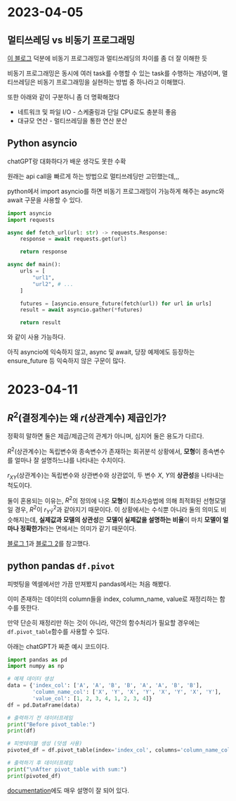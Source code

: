 # 2023-04-05

## 멀티쓰레딩 vs 비동기 프로그래밍

[이 블로그](https://jayhyun-hwang.github.io/2021/09/02/The-Difference-Between-Asynchronous-And-Multi-Threading/) 덕분에 비동기 프로그래밍과 멀티쓰레딩의 차이를 좀 더 잘 이해한 듯

비동기 프로그래밍은 동시에 여러 task를 수행할 수 있는 task를 수행하는 개념이며, 멀티쓰레딩은 비동기 프로그래밍을 실현하는 방법 중 하나라고 이해했다.

또한 아래와 같이 구분하니 좀 더 명확해졌다

- 네트워크 및 파일 I/O - 스케줄링과 단일 CPU로도 충분히 좋음
- 대규모 연산 - 멀티쓰레딩을 통한 연산 분산

## Python asyncio

chatGPT랑 대화하다가 배운 생각도 못한 수확

원래는 api call을 빠르게 하는 방법으로 멀티쓰레딩만 고민했는데,,,

python에서 import asyncio를 하면 비동기 프로그래밍이 가능하게 해주는
async와 await 구문을 사용할 수 있다.

```python
import asyncio
import requests

async def fetch_url(url: str) -> requests.Response:
    response = await requests.get(url)

    return response

async def main():
    urls = [
        "url1",
        "url2", # ...
    ]

    futures = [asyncio.ensure_future(fetch(url)) for url in urls]
    result = await asyncio.gather(*futures)

    return result
```

와 같이 사용 가능하다.

아직 asyncio에 익숙하지 않고, async 및 await, 당장 예제에도 등장하는 ensure_future 등 익숙하지 않은 구문이 많다.

# 2023-04-11

## $R^2$(결정계수)는 왜 $r$(상관계수) 제곱인가?

정확히 말하면 둘은 제곱/제곱근의 관계가 아니며, 심지어 둘은 용도가 다르다.

$R^2$(상관계수)는 독립변수와 종속변수가 존재하는 회귀분석 상황에서, **모형**이 종속변수를 얼마나 잘 설명하느냐를 나타내는 수치이다.

$r_{XY}$(상관계수)는 독립변수와 상관변수와 상관없이, 두 변수 $X$, $Y$의 **상관성**을 나타내는 척도이다.

둘이 혼용되는 이유는, $R^2$의 정의에 나온 **모형**이 최소자승법에 의해 최적화된 선형모델일 경우, $R^2$이 $r_{Y\hat{Y}}^2$과 같아지기 때문이다. 이 상황에서는 수식뿐 아니라 둘의 의미도 비슷해지는데, **실제값과 모델의 상관성**은 **모델이 실제값을 설명하는 비율**이 마치 **모델이 얼마나 정확한가**라는 면에서는 의미가 같기 때문이다.

[블로그 1](https://rython.tistory.com/17)과 [블로그 2](https://pro-jm.tistory.com/37)를 참고했다.

## python pandas `df.pivot`

피벗팅을 엑셀에서만 가끔 만져봤지 pandas에서는 처음 해봤다.

이미 존재하는 데이터의 column들을 index, column_name, value로 재정리하는 함수를 뜻한다.

만약 단순히 재정리만 하는 것이 아니라, 약간의 함수처리가 필요할 경우에는 `df.pivot_table`함수를 사용할 수 있다.

아래는 chatGPT가 짜준 예시 코드이다.

```python
import pandas as pd
import numpy as np

# 예제 데이터 생성
data = {'index_col': ['A', 'A', 'B', 'B', 'A', 'A', 'B', 'B'],
        'column_name_col': ['X', 'Y', 'X', 'Y', 'X', 'Y', 'X', 'Y'],
        'value_col': [1, 2, 3, 4, 1, 2, 3, 4]}
df = pd.DataFrame(data)

# 출력하기 전 데이터프레임
print("Before pivot_table:")
print(df)

# 피벗테이블 생성 (덧셈 사용)
pivoted_df = df.pivot_table(index='index_col', columns='column_name_col', values='value_col', aggfunc=np.sum)

# 출력하기 후 데이터프레임
print("\nAfter pivot_table with sum:")
print(pivoted_df)
```

[documentation](https://pandas.pydata.org/docs/reference/api/pandas.DataFrame.pivot.html)에도 매우 설명이 잘 되어 있다.
